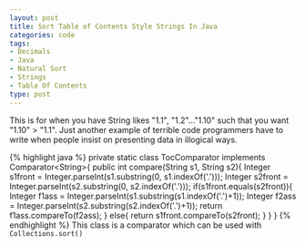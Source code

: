 ```yaml
---
layout: post
title: Sort Table of Contents Style Strings In Java
categories: code
tags:
- Decimals
- Java
- Natural Sort
- Strings
- Table Of Contents
type: post
---
```

This is for when you have String likes "1.1", "1.2"..."1.10" such that
you want "1.10" &gt; "1.1". Just another example of terrible code programmers
have to write when people insist on presenting data in illogical ways.

{% highlight java %}
private static class TocComparator implements Comparator&lt;String&gt;{
    public int compare(String s1, String s2){
        Integer s1front = Integer.parseInt(s1.substring(0, s1.indexOf('.')));
        Integer s2front = Integer.parseInt(s2.substring(0, s2.indexOf('.')));
        if(s1front.equals(s2front)){
            Integer f1ass = Integer.parseInt(s1.substring(s1.indexOf('.')+1));
            Integer f2ass = Integer.parseInt(s2.substring(s2.indexOf('.')+1));
            return f1ass.compareTo(f2ass);
        }
        else{
            return s1front.compareTo(s2front);
        }
    }
}
{% endhighlight %}
This class is a comparator which can be used with `Collections.sort()`

